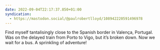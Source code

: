 ```yaml
---
date: 2022-09-04T22:17:37.850+01:00
syndication:
  - https://mastodon.social/@paulrobertlloyd/108942220591496978
---
```


Find myself tantalisingly close to the Spanish border in Valença, Portugal. Was on the delayed train from Porto to Vigo, but it’s broken down. Now we wait for a bus. A sprinkling of adventure!
